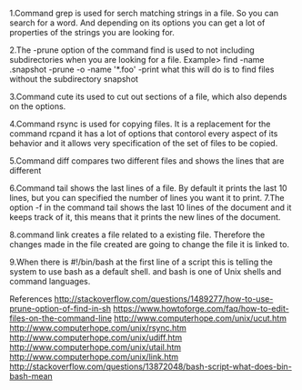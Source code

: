 1.Command grep is used for serch matching strings in a file. So you can search for a word. And depending on its options you can get a lot of properties of the strings you are looking for.

2.The -prune option of the command find is used to not including subdirectories when you are looking for a file.
Example>
find -name .snapshot -prune -o -name '*.foo' -print
what this will do is to find files without the subdirectory snapshot 

3.Command cute its used to cut out sections of a file, which also depends on the options. 

4.Command rsync is used for copying files. It is a replacement for the command rcpand it has a lot of options that contorol every aspect of its behavior and it allows very specification of the set of files to be copied. 

5.Command diff compares two different files and shows the lines that are different  

6.Command tail shows the last lines of a file. By default it prints the last 10 
lines, but you can specified the number of lines you want it to print.
7.The option -f in the command tail shows the last 10 lines of the document and it keeps track of it, this means that it prints the new lines of the document. 

8.command link creates a file related to a existing file. Therefore the changes made in the file created are going to change the file it is linked to. 

9.When there is  #!/bin/bash at the first line of a script this is telling the system to use bash as a default shell. and bash is one of Unix shells and command languages. 














References
http://stackoverflow.com/questions/1489277/how-to-use-prune-option-of-find-in-sh
https://www.howtoforge.com/faq/how-to-edit-files-on-the-command-line
http://www.computerhope.com/unix/ucut.htm
http://www.computerhope.com/unix/rsync.htm
http://www.computerhope.com/unix/udiff.htm
http://www.computerhope.com/unix/utail.htm
http://www.computerhope.com/unix/link.htm
http://stackoverflow.com/questions/13872048/bash-script-what-does-bin-bash-mean

